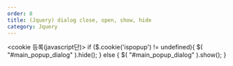 ```yaml
---
order: 8
title: (Jquery) dialog close, open, show, hide
category: Jquery
---
```


<cookie 등록(javascript단)>
if ($.cookie('ispopup') != undefined){
    	$( "#main_popup_dialog" ).hide();
    } else {
    	$( "#main_popup_dialog" ).show();
    }

<dialog 닫기(javascript단)>
$( "#main_popup_confirm" ).button().on( "click", function() {
	$( "#main_popup_dialog" ).hide();
});

<하루동안 안보기 check 버튼 닫기(javascript단)>
$( "#exp_popup_chk" ).click (function() {
		if ($("#exp_popup_chk").prop("checked")){
    		$.cookie( 'ispopup', 'false', { path: "/", expires : 1 } );
    		$( "#main_popup_dialog" ).hide();
    	}

	});


<div(view단)>
<!-- Main Popup-->
<div id="main_popup_dialog" >
<style type="text/css">
#main_popup_dialog {
	margin-left: 0px;
	margin-top: 0px;
	margin-right: 0px;
	margin-bottom: 0px;
	position:absolute;
	top:120px;
	width:100%;
}
#main_popup_dialog table{
	margin:0 auto;
}
</style>

<table width="690" border="0" cellspacing="0" cellpadding="0">
    <tr>
      <td><img src="/assets/images/popup/popup01.png" width="690" height="295" alt=""/></td>
    </tr>
    <tr>
      <td bgcolor="#FFFFFF" style="padding-left:40px;"><a href="http://www.isecconference.org/2015/kor/visit/visitor_agree.asp?kind=2&grp=지란지교" target="_blank"><img src="/assets/images/popup/bt01.png" width="214" height="41" alt="" border="0"/></a></td>
    </tr>
    <tr>
      <td><img src="/assets/images/popup/popup02.png" width="690" height="237" alt=""/></td>
    </tr>
    <tr>
      <td height="32" style="background-color:#7c7c7c"><table width="690" border="0" cellspacing="0" cellpadding="0">
          <tr>
            <td width="40" align="right" style="padding-right:3px;"><input type="checkbox" id="exp_popup_chk"/></td>
            <td align="left">&nbsp;<img src="/assets/images/popup/t01.png" width="112" height="32" alt=""/></td>
            <td width="77"><a id="main_popup_confirm"><img src="/assets/images/popup/bt02.png" width="77" height="32" alt=""/></a></td>
          </tr>
      </table></td>
  </tr>
</table>
</div>
